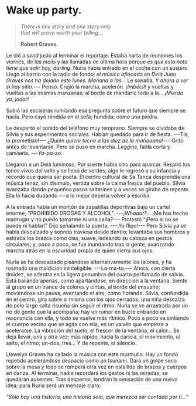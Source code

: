 # Wake up party.

> *There is one story and one story only*  
> *that will prove worth your telling...*
> 
> **Robert Graves.**

Le dió a *send* justo al terminar el reportaje. Estaba harta de reuniones los viernes, de los *mails* y las llamadas de última hora porque *es que esta nota tiene que salir hoy, darling*. Nuria había entrado en el coche con un suspiro. Llego al barrio con la radio de fondo; *el músico afincado en Deià Juan Graves nos ha dejado este lunes. Mañana a las...* Le sonaba. *Y ahora a ver si hay sitio.---* Pensó. Crujió la marcha, acelerón. *¡Imbécil!* y vueltas y vueltas a las mismas manzanas; al borde de mandarlo todo a la... *¡Mierda ya, joder!*

Subió las escaleras rumiando esa pregunta sobre el futuro que siempre se hacía. Pero cayó rendida en el sofá; hundida; como una piedra. 

Le despertó el sonido del teléfono muy temprano. Siempre se olvidaba de Silvia y sus experimentos sociales. Habían quedado para ir de fiesta. ---Tía, lo prometiste!--- *¿Quién quiere tecno a las diez de la mañaaana!*--- Gritó antes de levantarse. Pero se puso en marcha. *Leggins,* falda corta y camiseta, ---*Ya-pa-so*.

Llegaron a un Deià luminoso. Por suerte había sitio para aparcar. Respiró los tonos vivos del valle y se llenó de verdes; algo le regresó a su infancia y recordó que quería ser poeta. El centro cultural de Sa Tanca desprendía una música tenaz, sin disimulo, vertida sobre la calma fresca del pueblo. Silvia avanzaba dando pequeños pasos saltarines y a veces se giraba de repente. Ella lo hacía dudando ---a lo mejor debería volver a escribir.

A la entrada había un montón de zapatillas deportivas bajo un cartel enorme; "PROHIBIDO DROGAS Y ALCOHOL". ---*¡Whaaat?...* ¡Me has hecho madrugar y no puedo tomarme ni una caña?--- Protestó "¡Pero si no se puede ni hablar!" Dijo señalando la puerta. ---¡Yo flipo!--- Pero Silvia ya se había descalzado y sonreía traviesa desde dentro; levantaba sus hombros y estiraba los brazos como olas, suave, ladeando su cabeza en gestos circulares; y, poco a poco, se fue inundando tras la gente, avanzando marcha atrás en la oscuridad propia de quien cierra sus ojos.

Nuria se ha descalzado pisándose alternativamente los talones, y ha rosmado una maldición ininteligible: ---La-ma-to.--- Ahora, con cierta timidez, se adentra en la ligera penumbra del cuarto perfumado de salvia. Está bailando apenas, como apartándose, en dirección a la ventana. Siente al grupo en un trance de colores y cintas, al borde del ensueño; moviéndose sin pausa, aventando el aire, como flotando. Silvia, confundida en el centro, gira sobre sí misma con los ojos cerrados; una niña descalza de pelo largo salta risueña sin seguir el ritmo. Nuria se ve arrastrada por un río de gente que la acompaña; hay un rumor en bucle entrando en resonancia con ella, y todo se vuelve más rítmico. Poco a poco va  sintiendo el cuerpo vecino que se agita con ella, en un vaivén que empieza a acelerarse. La vibración del suelo, el frescor de la ventana, el calor… Se deja llevar, una y otra vez; más rápido, hacia la caricia, el movimiento, el salto, el ritmo; un-dos, tres… Y de repente, el silencio.

Llewelyn Graves ha callado la música con este murmullo. Hay un fondo repetido acelerándose despacio como un tsunami. Dará un golpe seco sobre la mesa y todo se romperá otra vez en estallido de brazos y cuerpos en danza. Al terminar, nadie recordará los gestos ni las miradas; se quedarán ausentes. Tras despertar, tendrán la sensación de una nueva idea; para Nuria será un mensaje claro:

*"Sólo hay una historia, una historia solo, que merezca ser contada por ti..."*
